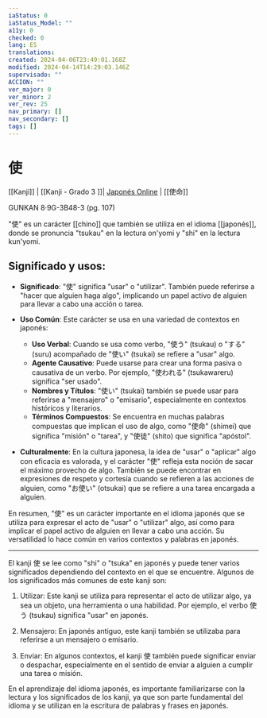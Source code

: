 ```yaml
---
iaStatus: 0
iaStatus_Model: ""
a11y: 0
checked: 0
lang: ES
translations: 
created: 2024-04-06T23:49:01.168Z
modified: 2024-04-14T14:29:03.146Z
supervisado: ""
ACCION: ""
ver_major: 0
ver_minor: 2
ver_rev: 25
nav_primary: []
nav_secondary: []
tags: []
---
```

# 使

[[Kanji]] | [[Kanji - Grado 3 ]]| [Japonés Online](http://japonesonline.com/kanjis/busqueda/?s=%E4%BD%BF&x=0&y=0) | [[使命]]

GUNKAN 8·9G-3B48-3 (pg. 107)

"使" es un carácter [[chino]] que también se utiliza en el idioma [[japonés]], donde se pronuncia "tsukau" en la lectura on'yomi y "shi" en la lectura kun'yomi. 

## Significado y usos:

- **Significado**: "使" significa "usar" o "utilizar". También puede referirse a "hacer que alguien haga algo", implicando un papel activo de alguien para llevar a cabo una acción o tarea.
    
- **Uso Común**: Este carácter se usa en una variedad de contextos en japonés:
    
    - **Uso Verbal**: Cuando se usa como verbo, "使う" (tsukau) o "する" (suru) acompañado de "使い" (tsukai) se refiere a "usar" algo.
    - **Agente Causativo**: Puede usarse para crear una forma pasiva o causativa de un verbo. Por ejemplo, "使われる" (tsukawareru) significa "ser usado".
    - **Nombres y Títulos**: "使い" (tsukai) también se puede usar para referirse a "mensajero" o "emisario", especialmente en contextos históricos y literarios.
    - **Términos Compuestos**: Se encuentra en muchas palabras compuestas que implican el uso de algo, como "使命" (shimei) que significa "misión" o "tarea", y "使徒" (shito) que significa "apóstol".
- **Culturalmente**: En la cultura japonesa, la idea de "usar" o "aplicar" algo con eficacia es valorada, y el carácter "使" refleja esta noción de sacar el máximo provecho de algo. También se puede encontrar en expresiones de respeto y cortesía cuando se refieren a las acciones de alguien, como "お使い" (otsukai) que se refiere a una tarea encargada a alguien.
    

En resumen, "使" es un carácter importante en el idioma japonés que se utiliza para expresar el acto de "usar" o "utilizar" algo, así como para implicar el papel activo de alguien en llevar a cabo una acción. Su versatilidad lo hace común en varios contextos y palabras en japonés.

---

El kanji 使 se lee como "shi" o "tsuka" en japonés y puede tener varios significados dependiendo del contexto en el que se encuentre. Algunos de los significados más comunes de este kanji son:

1. Utilizar: Este kanji se utiliza para representar el acto de utilizar algo, ya sea un objeto, una herramienta o una habilidad. Por ejemplo, el verbo 使う (tsukau) significa "usar" en japonés.

2. Mensajero: En japonés antiguo, este kanji también se utilizaba para referirse a un mensajero o emisario.

3. Enviar: En algunos contextos, el kanji 使 también puede significar enviar o despachar, especialmente en el sentido de enviar a alguien a cumplir una tarea o misión.

En el aprendizaje del idioma japonés, es importante familiarizarse con la lectura y los significados de los kanji, ya que son parte fundamental del idioma y se utilizan en la escritura de palabras y frases en japonés.
